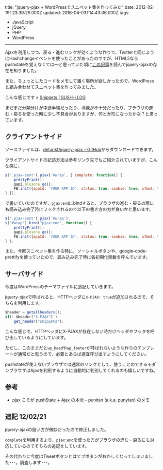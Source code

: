 title: "jquery-pjax + WordPressでスニペット集を作ってみた"
date: 2012-02-19T23:39:29.000Z
updated: 2016-04-03T14:43:06.000Z
tags: 
  - JavaScript
  - jQuery
  - PHP
  - WordPress
---

Ajaxを利用しつつ、戻る・進むリンクが効くような作りで、Twitterと同じようにHashchangeイベントを使ったことがあったのですが、HTML5ならpushstateを覚えなくては―と思っていた頃に[この記事](http://d.hatena.ne.jp/punitan/20110404/1301895279)を読んでjquery-pjaxの存在を知りました。

また、ちょっとしたコードをメモして置く場所が欲しかったので、WordPressと組み合わせてスニペット集を作ってみました。

こんな感じです » [Snippets | SUSH-i LOG](http://blog.sus-happy.net/snippets/)

まだまだ分類分けが中途半端だったり、導線が不十分だったり、ブラウザの進む・戻るを使った時に少し不具合がありますが、何とか形になったかな？と思っています。


## クライアントサイド

ソースファイルは、[defunkt/jquery-pjax – GitHub](https://github.com/defunkt/jquery-pjax)からダウンロードできます。

クライアントサイドの記述方法は参考リンク先でもご紹介されていますが、こんな感じ。

```javascript
$('.pjax-cont').pjax('#wrap', { complete: function() {
	prettyPrint();
	gapi.plusone.go();
	FB.init({appId: 'YOUR APP ID', status: true, cookie: true, xfbml: true});
} });
```

で書いていたのですが、`pjax:end`にbindすると、ブラウザの進む・戻るの際にも読み込み完了時にフックされるので以下の書き方の方が良いかと思います。

```javascript
$('.pjax-cont').pjax('#wrap');
$("#wrap").bind("pjax:end", function() {
	prettyPrint();
	gapi.plusone.go();
	FB.init({appId: 'YOUR APP ID', status: true, cookie: true, xfbml: true});
} );
```

また、今回スニペット集を作る時に、ソーシャルボタンや、google-code-prettifyを使っていたので、読み込み完了時に各初期化関数を呼んでいます。


## サーバサイド

今度はWordPressのテーマファイルに追記していきます。

jquery-pjaxで呼ばれると、HTTPヘッダに`X-PJAX: true`が追加されるので、そちらを利用します。

```javascript
$header = getallheaders();
if(! $header["X-PJAX"] )
	get_header("snippets");
```

こんな感じで、HTTPヘッダにX-PJAXが存在しない時だけヘッダやフッタを呼び出しているようにしています。

ただし、このままだと`wp_head`や`wp_footer`が呼ばれないような作りのテンプレートが通常だと思うので、必要とあらば適宜呼び出すようにしてください。

pushstateが使えないブラウザでは通常のリンクとして、使うことのできるモダンブラウザはAjaxを利用するように自動的に判別してくれるのも嬉しいですね。


## 参考

- [pjax こそが pushState + Ajax の本命 – punitan (a.k.a. punytan) のメモ](http://d.hatena.ne.jp/punitan/20110404/1301895279)


## 追記 12/02/21

jquery-pjaxの扱い方が微妙だったので修正しました。

`complete`を利用するより、`pjax:end`を使った方がブラウザの進む・戻るにも対応しているのでそちらの追記をしています。

その代わりに今度はTweetボタンとはてブボタンがおかしくなってしまいました･･･。調査します･･･。
